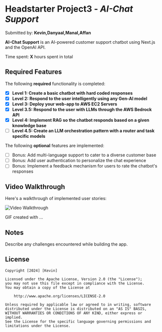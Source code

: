 # Headstarter Project3 - *AI-Chat Support*

Submitted by: **Kevin,Danyaal,Manal,Affan**

**AI-Chat Support** is an AI-powered customer support chatbot using Next.js and the OpenAI API.

Time spent: **X** hours spent in total

## Required Features

The following **required** functionality is completed:

- [x] **Level 1: Create a basic chatbot with hard coded responses**
- [x] **Level 2: Respond to the user intelligently using any Gen-AI model**
- [x] **Level 3: Deploy your web-app to AWS EC2 Servers**
- [x] **Level 3.5: Respond to the user with LLMs through the AWS Bedrock API**
- [x] **Level 4: Implement RAG so the chatbot responds based on a given knowledge base**
- [ ] **Level 4.5: Create an LLM orchestration pattern with a router and task specific models**

The following **optional** features are implemented:

- [ ] Bonus: Add multi-language support to cater to a diverse customer base
- [ ] Bonus: Add user authentication to personalize the chat experience
- [ ] Bonus: Implement a feedback mechanism for users to rate the chatbot's responses

## Video Walkthrough

Here's a walkthrough of implemented user stories:

<img src='http://i.imgur.com/link/to/your/gif/file.gif' title='Video Walkthrough' width='' alt='Video Walkthrough' />

<!-- Replace this with whatever GIF tool you used! -->
GIF created with ...  
<!-- Recommended tools:
[Kap](https://getkap.co/) for macOS
[ScreenToGif](https://www.screentogif.com/) for Windows
[peek](https://github.com/phw/peek) for Linux. -->

## Notes

Describe any challenges encountered while building the app.

## License

    Copyright [2024] [Kevin]

    Licensed under the Apache License, Version 2.0 (the "License");
    you may not use this file except in compliance with the License.
    You may obtain a copy of the License at

        http://www.apache.org/licenses/LICENSE-2.0

    Unless required by applicable law or agreed to in writing, software
    distributed under the License is distributed on an "AS IS" BASIS,
    WITHOUT WARRANTIES OR CONDITIONS OF ANY KIND, either express or implied.
    See the License for the specific language governing permissions and
    limitations under the License.
